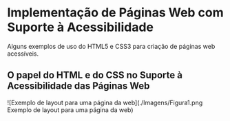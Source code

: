 # Implementação de Páginas Web com Suporte à Acessibilidade
Alguns exemplos de uso do HTML5 e CSS3 para criação de páginas web acessíveis.

## O papel do HTML e do CSS no Suporte à Acessibilidade das Páginas Web

![Exemplo de layout para uma página da web](./Imagens/Figura1.png Exemplo de layout para uma página da web)
